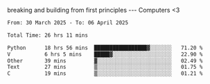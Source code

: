 breaking and building from first principles --- Computers <3

<!--START_SECTION:waka-->

```txt
From: 30 March 2025 - To: 06 April 2025

Total Time: 26 hrs 11 mins

Python      18 hrs 56 mins  █████████████████▓░░░░░░░   71.20 %
V           6 hrs 5 mins    █████▓░░░░░░░░░░░░░░░░░░░   22.90 %
Other       39 mins         ▓░░░░░░░░░░░░░░░░░░░░░░░░   02.49 %
Text        27 mins         ▒░░░░░░░░░░░░░░░░░░░░░░░░   01.75 %
C           19 mins         ▒░░░░░░░░░░░░░░░░░░░░░░░░   01.21 %
```

<!--END_SECTION:waka-->
